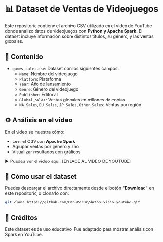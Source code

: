 # 📊 Dataset de Ventas de Videojuegos

Este repositorio contiene el archivo CSV utilizado en el video de YouTube donde analizo datos de videojuegos con **Python y Apache Spark**. El dataset incluye información sobre distintos títulos, su género, y las ventas globales.

## 📁 Contenido

- `games_sales.csv`: Dataset con los siguientes campos:
  - `Name`: Nombre del videojuego
  - `Platform`: Plataforma
  - `Year`: Año de lanzamiento
  - `Genre`: Género del videojuego
  - `Publisher`: Editorial
  - `Global_Sales`: Ventas globales en millones de copias
  - `NA_Sales`, `EU_Sales`, `JP_Sales`, `Other_Sales`: Ventas por región

## ⚙️ Análisis en el video

En el video se muestra cómo:

- Leer el CSV con **Apache Spark**
- Agrupar ventas por género y año
- Visualizar resultados con gráficos

▶️ Puedes ver el video aquí: [ENLACE AL VIDEO DE YOUTUBE]

## 💾 Cómo usar el dataset

Puedes descargar el archivo directamente desde el botón **"Download"** en este repositorio, o clonarlo con:

```bash
git clone https://github.com/ManuPer3z/datos-video-youtube.git
```
## 🧠 Créditos

Este dataset es de uso educativo. Fue adaptado para mostrar análisis con Spark en YouTube.
